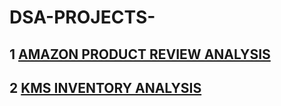 # DSA-PROJECTS-
## 1 [AMAZON PRODUCT REVIEW ANALYSIS](https://github.com/mayooryea/Amazon-Product-Review-Analysis.git)

## 2 [KMS INVENTORY ANALYSIS](https://github.com/mayooryea/Kultra-Mega-Stores-KMS-Inventory-Analysis---SQL-Case-Study.git)


